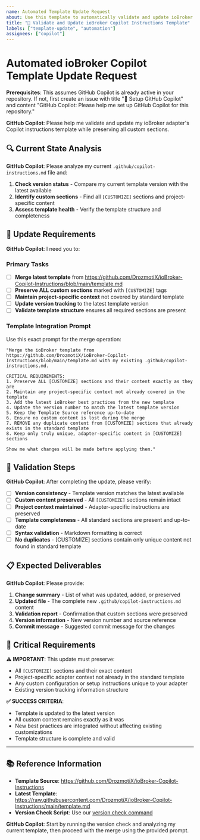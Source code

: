 ```yaml
---
name: Automated Template Update Request
about: Use this template to automatically validate and update ioBroker Copilot Instructions template
title: "🤖 Validate and Update ioBroker Copilot Instructions Template"
labels: ["template-update", "automation"]
assignees: ["copilot"]
---
```


# Automated ioBroker Copilot Template Update Request

**Prerequisites**: This assumes GitHub Copilot is already active in your repository. If not, first create an issue with title "🤖 Setup GitHub Copilot" and content "GitHub Copilot: Please help me set up GitHub Copilot for this repository."

**GitHub Copilot**: Please help me validate and update my ioBroker adapter's Copilot instructions template while preserving all custom sections.

## 🔍 Current State Analysis

**GitHub Copilot**: Please analyze my current `.github/copilot-instructions.md` file and:

1. **Check version status** - Compare my current template version with the latest available
2. **Identify custom sections** - Find all `[CUSTOMIZE]` sections and project-specific content
3. **Assess template health** - Verify the template structure and completeness

## 🎯 Update Requirements

**GitHub Copilot**: I need you to:

### Primary Tasks
- [ ] **Merge latest template** from https://github.com/DrozmotiX/ioBroker-Copilot-Instructions/blob/main/template.md
- [ ] **Preserve ALL custom sections** marked with `[CUSTOMIZE]` tags 
- [ ] **Maintain project-specific context** not covered by standard template
- [ ] **Update version tracking** to the latest template version
- [ ] **Validate template structure** ensures all required sections are present

### Template Integration Prompt
Use this exact prompt for the merge operation:

```
"Merge the ioBroker template from https://github.com/DrozmotiX/ioBroker-Copilot-Instructions/blob/main/template.md with my existing .github/copilot-instructions.md. 

CRITICAL REQUIREMENTS:
1. Preserve ALL [CUSTOMIZE] sections and their content exactly as they are
2. Maintain any project-specific context not already covered in the template
3. Add the latest ioBroker best practices from the new template
4. Update the version number to match the latest template version
5. Keep the Template Source reference up-to-date
6. Ensure no custom content is lost during the merge
7. REMOVE any duplicate content from [CUSTOMIZE] sections that already exists in the standard template
8. Keep only truly unique, adapter-specific content in [CUSTOMIZE] sections

Show me what changes will be made before applying them."
```

## 🔧 Validation Steps

**GitHub Copilot**: After completing the update, please verify:

- [ ] **Version consistency** - Template version matches the latest available
- [ ] **Custom content preserved** - All `[CUSTOMIZE]` sections remain intact
- [ ] **Project context maintained** - Adapter-specific instructions are preserved  
- [ ] **Template completeness** - All standard sections are present and up-to-date
- [ ] **Syntax validation** - Markdown formatting is correct
- [ ] **No duplicates** - [CUSTOMIZE] sections contain only unique content not found in standard template

## 📋 Expected Deliverables

**GitHub Copilot**: Please provide:

1. **Change summary** - List of what was updated, added, or preserved
2. **Updated file** - The complete new `.github/copilot-instructions.md` content
3. **Validation report** - Confirmation that custom sections were preserved
4. **Version information** - New version number and source reference
5. **Commit message** - Suggested commit message for the changes

## 🚨 Critical Requirements

**⚠️ IMPORTANT**: This update must preserve:
- All `[CUSTOMIZE]` sections and their exact content
- Project-specific adapter context not already in the standard template
- Any custom configuration or setup instructions unique to your adapter
- Existing version tracking information structure

**✅ SUCCESS CRITERIA**: 
- Template is updated to the latest version
- All custom content remains exactly as it was
- New best practices are integrated without affecting existing customizations
- Template structure is complete and valid

---

## 📚 Reference Information

- **Template Source**: https://github.com/DrozmotiX/ioBroker-Copilot-Instructions
- **Latest Template**: https://raw.githubusercontent.com/DrozmotiX/ioBroker-Copilot-Instructions/main/template.md
- **Version Check Script**: Use our [version check command](https://raw.githubusercontent.com/DrozmotiX/ioBroker-Copilot-Instructions/main/snippets/version-check-command.md)

**GitHub Copilot**: Start by running the version check and analyzing my current template, then proceed with the merge using the provided prompt.